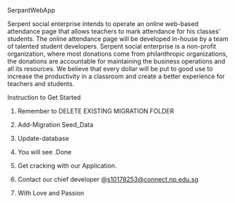 SerpantWebApp

Serpent social enterprise intends to operate an online web-based attendance page that allows teachers to mark attendance for his classes’ students. The online attendance page will be developed in-house by a team of talented student developers. Serpent social enterprise is a non-profit organization, where most donations come from philanthropic organizations, the donations are accountable for maintaining the business operations and all its resources. We believe that every dollar will be put to good use to increase the productivity in a classroom and create a better experience for teachers and students.

Instruction to Get Started 
1. Remember to DELETE EXISTING MIGRATION FOLDER 

2. Add-Migration Seed_Data

3. Update-database

4. You will see .Done

5. Get cracking with our Application.

6. Contact our chief developer @s10178253@connect.np.edu.sg

7. With Love and Passion
